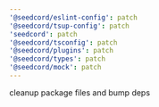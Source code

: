 ```yaml
---
'@seedcord/eslint-config': patch
'@seedcord/tsup-config': patch
'seedcord': patch
'@seedcord/tsconfig': patch
'@seedcord/plugins': patch
'@seedcord/types': patch
'@seedcord/mock': patch
---
```


cleanup package files and bump deps
